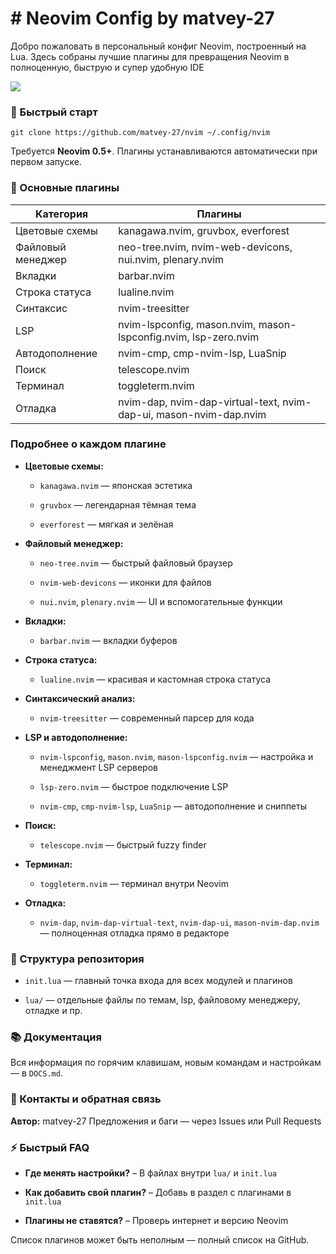 # # Neovim Config by matvey-27

Добро пожаловать в персональный конфиг Neovim, построенный на Lua. Здесь собраны лучшие плагины для превращения Neovim в полноценную, быструю и супер удобную IDE

![](/home/matvey-27/.config/nvim/screenshot/Снимок%20экрана%20от%202025-08-23%2011-21-54.png)

### 🚀 Быстрый старт

`git clone https://github.com/matvey-27/nvim ~/.config/nvim`

Требуется **Neovim 0.5+**.
Плагины устанавливаются автоматически при первом запуске.

### 🧩 Основные плагины

| Категория         | Плагины                                                           |
| ----------------- | ----------------------------------------------------------------- |
| Цветовые схемы    | kanagawa.nvim, gruvbox, everforest                                |
| Файловый менеджер | neo-tree.nvim, nvim-web-devicons, nui.nvim, plenary.nvim          |
| Вкладки           | barbar.nvim                                                       |
| Строка статуса    | lualine.nvim                                                      |
| Синтаксис         | nvim-treesitter                                                   |
| LSP               | nvim-lspconfig, mason.nvim, mason-lspconfig.nvim, lsp-zero.nvim   |
| Автодополнение    | nvim-cmp, cmp-nvim-lsp, LuaSnip                                   |
| Поиск             | telescope.nvim                                                    |
| Терминал          | toggleterm.nvim                                                   |
| Отладка           | nvim-dap, nvim-dap-virtual-text, nvim-dap-ui, mason-nvim-dap.nvim |

### Подробнее о каждом плагине

- **Цветовые схемы:**
  
  - `kanagawa.nvim` — японская эстетика
  
  - `gruvbox` — легендарная тёмная тема
  
  - `everforest` — мягкая и зелёная

- **Файловый менеджер:**
  
  - `neo-tree.nvim` — быстрый файловый браузер
  
  - `nvim-web-devicons` — иконки для файлов
  
  - `nui.nvim`, `plenary.nvim` — UI и вспомогательные функции

- **Вкладки:**
  
  - `barbar.nvim` — вкладки буферов

- **Строка статуса:**
  
  - `lualine.nvim` — красивая и кастомная строка статуса

- **Синтаксический анализ:**
  
  - `nvim-treesitter` — современный парсер для кода

- **LSP и автодополнение:**
  
  - `nvim-lspconfig`, `mason.nvim`, `mason-lspconfig.nvim` — настройка и менеджмент LSP серверов
  
  - `lsp-zero.nvim` — быстрое подключение LSP
  
  - `nvim-cmp`, `cmp-nvim-lsp`, `LuaSnip` — автодополнение и сниппеты

- **Поиск:**
  
  - `telescope.nvim` — быстрый fuzzy finder

- **Терминал:**
  
  - `toggleterm.nvim` — терминал внутри Neovim

- **Отладка:**
  
  - `nvim-dap`, `nvim-dap-virtual-text`, `nvim-dap-ui`, `mason-nvim-dap.nvim` — полноценная отладка прямо в редакторе

### 📁 Структура репозитория

- `init.lua` — главный точка входа для всех модулей и плагинов

- `lua/` — отдельные файлы по темам, lsp, файловому менеджеру, отладке и пр.

### 📚 Документация

Вся информация по горячим клавишам, новым командам и настройкам — в `DOCS.md`.

### 🤝 Контакты и обратная связь

**Автор:** matvey-27
Предложения и баги — через Issues или Pull Requests

### ⚡ Быстрый FAQ

- **Где менять настройки?** – В файлах внутри `lua/` и `init.lua`

- **Как добавить свой плагин?** – Добавь в раздел с плагинами в `init.lua`

- **Плагины не ставятся?** – Проверь интернет и версию Neovim

Список плагинов может быть неполным — полный список на GitHub.
